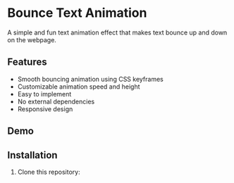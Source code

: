 # Bounce Text Animation

A simple and fun text animation effect that makes text bounce up and down on the webpage.

## Features

- Smooth bouncing animation using CSS keyframes
- Customizable animation speed and height
- Easy to implement
- No external dependencies
- Responsive design

## Demo

<!-- [View Live Demo](https://your-demo-link-here.com) -->

## Installation

1. Clone this repository:
